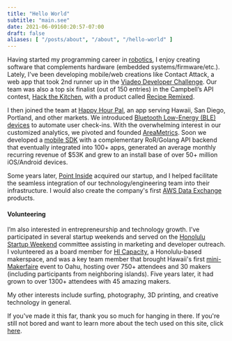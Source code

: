 ```yaml
---
title: "Hello World"
subtitle: "main.see"
date: 2021-06-09160:20:57-07:00
draft: false
aliases: [ "/posts/about", "/about", "/hello-world" ]
---
```


Having started my programming career in [robotics][robot.link], I enjoy creating software that complements hardware (embedded systems/firmware/etc.).  Lately, I've been developing mobile/web creations like Contact Attack, a web app that took 2nd runner up in the [Viadeo Developer Challenge][viadeo.link]. Our team was also a top six finalist (out of 150 entries) in the Campbell’s API contest, [Hack the Kitchen][campbells.link], with a product called [Recipe Remixed][submission_video.link].

[robot.link]: https://robotics.usc.edu/~avatar/past_people.htm
[viadeo.link]: https://vimeo.com/31039261
[campbells.link]: https://mashable.com/2013/01/11/campbells-soup-invites-developers-to-hack-the-kitchen
[submission_video.link]: https://www.youtube.com/watch?v=-qlZ_x3_hgM

I then joined the team at [Happy Hour Pal][hhp.link], an app serving Hawaii, San Diego, Portland, and other markets.  We introduced [Bluetooth Low-Energy (BLE) devices][estimote.link] to automate user check-ins.  With the overwhelming interest in our customized analytics, we pivoted and founded [AreaMetrics][am.link].  Soon we developed a [mobile SDK][sdk.link] with a complementary RoR/Golang API backend that eventually integrated into 100+ apps, generated an average monthly recurring revenue of $53K and grew to an install base of over 50+ million iOS/Android devices.

[hhp.link]: https://www.facebook.com/HappyHourPal
[estimote.link]: https://community.estimote.com/hc/en-us/articles/202627816-Join-over-60-000-foodies-across-the-US-and-enjoy-happy-hours-with-Happy-Hour-Pal
[am.link]: https://areametrics.com
[sdk.link]: https://github.com/areametrics

Some years later, [Point Inside][pi.link] acquired our startup, and I helped facilitate the seamless integration of our technology/engineering team into their infrastructure. I would also create the company's first [AWS Data Exchange][aws_exchange.link] products.

[pi.link]: https://www.pointinside.com
[aws_exchange.link]: https://aws.amazon.com/marketplace/search/results?searchTerms=point+inside

#### Volunteering

I’m also interested in entrepreneurship and technology growth. I’ve participated in several startup weekends and served on the [Honolulu Startup Weekend][swl.link] committee assisting in marketing and developer outreach. I volunteered as a board member for [HI Capacity][hicap.link], a Honolulu-based makerspace, and was a key team member that brought Hawaii's first [mini-Makerfaire][makerfaire.link] event to Oahu, hosting over 750+ attendees and 30 makers (including participants from neighboring islands). Five years later, it had grown to over 1300+ attendees with 45 amazing makers.

[swl.link]: https://www.facebook.com/swhnl
[hicap.link]: http://hicapacity.org
[makerfaire.link]:  https://honolulu.makerfaire.com

My other interests include surfing, photography, 3D printing, and creative technology in general.

If you've made it this far, thank you so much for hanging in there.  If you're still not bored and want to learn more about the tech used on this site, click [here][about-site.link].

[about-site.link]: /about-site
